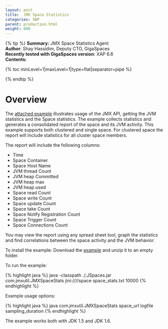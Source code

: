 ```yaml
---
layout: post
title:  JMX Space Statistics
categories: SBP
parent: production.html
weight: 600
---
```


{% tip %}
**Summary:**  JMX Space Statistics Agent <br/>
**Author**: Shay Hassidim, Deputy CTO, GigaSpaces<br/>
**Recently tested with GigaSpaces version**: XAP 6.6<br/>
**Contents:**<br/>

{% toc minLevel=1|maxLevel=1|type=flat|separator=pipe %}

{% endtip %}

# Overview

The [attached example](/attachment_files/sbp/JMXSTAT.zip) illustrates usage of the JMX API, getting the JVM statistics and the Space statistics. The example collects statistics and generates a consolidated report of the space and its JVM activity.
This example supports both clustered and single space. For clustered space the report will include statistics for all cluster space members.

The report will include the following columns:

- Time
- Space Container
- Space Host Name
- JVM thread Count
- JVM heap Committed
- JVM heap max
- JVM heap used
- Space read Count
- Space write Count
- Space update Count
- Space take Count
- Space Notify Registration Count
- Space Trigger Count
- Space Connections Count

You may view the report using any spread sheet tool, graph the statistics and find correlations between the space activity and the JVM behavior.

To install the example:
Download the [example](/attachment_files/sbp/JMXSTAT.zip) and unzip it to an empty folder.

To run the example:

{% highlight java %}
java -classpath ./;JSpaces.jar com.jmxutil.JMXSpaceStats jini://*/*/space space_stats.txt 10000
{% endhighlight %}

Example usage options:

{% highlight java %}
java com.jmxutil.JMXSpaceStats space_url logfile sampling_duration
{% endhighlight %}

The example works both with JDK 1.5 and JDK 1.6.

